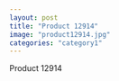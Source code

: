 ```yaml
---
layout: post
title: "Product 12914"
image: "product12914.jpg"
categories: "category1"
---
```

Product 12914
